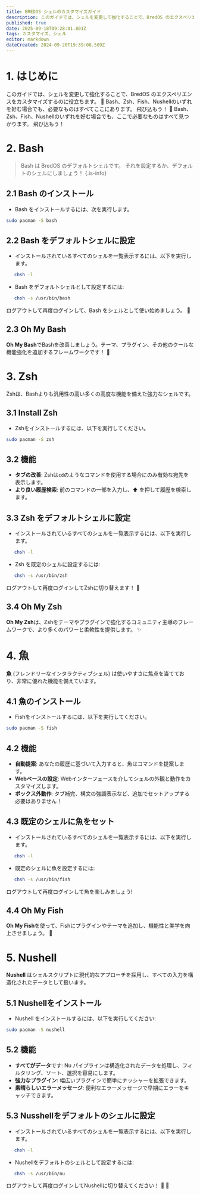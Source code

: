 ```yaml
---
title: BREDOS シェルのカスタマイズガイド
description: このガイドでは、シェルを変更して強化することで、BredOS のエクスペリエンスをカスタマイズするのに役立ちます。 🚀 Bash、Zsh、Fish、Nushellのいずれを好む場合でも、必要なものはすべてここにあります。 飛び込もう！ 🌊
published: true
date: 2025-09-18T09:28:01.801Z
tags: カスタマイズ、シェル
editor: markdown
dateCreated: 2024-09-20T19:39:08.509Z
---
```


# 1. はじめに

このガイドでは、シェルを変更して強化することで、BredOS のエクスペリエンスをカスタマイズするのに役立ちます。 🚀 Bash、Zsh、Fish、Nushellのいずれを好む場合でも、必要なものはすべてここにあります。 飛び込もう！ 🌊  Bash、Zsh、Fish、Nushellのいずれを好む場合でも、ここで必要なものはすべて見つかります。 飛び込もう！

# 2. Bash

> Bash は BredOS のデフォルトシェルです。 それを設定するか、デフォルトのシェルにしましょう！
> {.is-info}

## 2.1 Bash のインストール

- Bash をインストールするには、次を実行します。

```bash
sudo pacman -S bash
```

## 2.2 Bash をデフォルトシェルに設定

- インストールされているすべてのシェルを一覧表示するには、以下を実行します。

```bash
   chsh -l
```

- Bash をデフォルトシェルとして設定するには:

```bash
   chsh -s /usr/bin/bash
```

ログアウトして再度ログインして、Bash をシェルとして使い始めましょう。 🔄

## 2.3 Oh My Bash

**Oh My Bash**でBashを改善しましょう。テーマ、プラグイン、その他のクールな機能強化を追加するフレームワークです！ 🌟

# 3. Zsh

Zshは、Bashよりも汎用性の高い多くの高度な機能を備えた強力なシェルです。

## 3.1 Install Zsh

- Zshをインストールするには、以下を実行してください。

```bash
sudo pacman -S zsh
```

## 3.2 機能

- **タブの改善**: Zshは`cd`のようなコマンドを使用する場合にのみ有効な宛先を表示します。
- **より良い履歴検索**: 前のコマンドの一部を入力し、⬆️ を押して履歴を検索します。

## 3.3 Zsh をデフォルトシェルに設定

- インストールされているすべてのシェルを一覧表示するには、以下を実行します。

```bash
   chsh -l
```

- Zsh を既定のシェルに設定するには:

```bash
   chsh -s /usr/bin/zsh
```

ログアウトして再度ログインしてZshに切り替えます！ 🔄

## 3.4 Oh My Zsh

**Oh My Zsh**は、Zshをテーマやプラグインで強化するコミュニティ主導のフレームワークで、より多くのパワーと柔軟性を提供します。 ✨

# 4. 魚

**魚** (フレンドリーなインタラクティブシェル) は使いやすさに焦点を当てており、非常に優れた機能を備えています。

## 4.1 魚のインストール

- Fishをインストールするには、以下を実行してください。

```bash
sudo pacman -S fish
```

## 4.2 機能

- **自動提案**: あなたの履歴に基づいて入力すると、魚はコマンドを提案します。
- **Webベースの設定**: Webインターフェースを介してシェルの外観と動作をカスタマイズします。
- **ボックス外動作**: タブ補完、構文の強調表示など、追加でセットアップする必要はありません！

## 4.3 既定のシェルに魚をセット

- インストールされているすべてのシェルを一覧表示するには、以下を実行します。

```bash
   chsh -l
```

- 既定のシェルに魚を設定するには:

```bash
   chsh -s /usr/bin/fish
```

ログアウトして再度ログインして魚を楽しみましょう!

## 4.4 Oh My Fish

**Oh My Fish**を使って、Fishにプラグインやテーマを追加し、機能性と美学を向上させましょう。 🌈

# 5. Nushell

**Nushell** はシェルスクリプトに現代的なアプローチを採用し、すべての入力を構造化されたデータとして扱います。

## 5.1 Nushellをインストール

- Nushell をインストールするには、以下を実行してください:

```bash
sudo pacman -S nushell
```

## 5.2 機能

- **すべてがデータ**です: Nu パイプラインは構造化されたデータを処理し、フィルタリング、ソート、選択を容易にします。
- **強力なプラグイン**: 幅広いプラグインで簡単にナッシャーを拡張できます。
- **素晴らしいエラーメッセージ**: 便利なエラーメッセージで早期にエラーをキャッチできます。

## 5.3 Nusshellをデフォルトのシェルに設定

- インストールされているすべてのシェルを一覧表示するには、以下を実行します。

```bash
   chsh -l
```

- Nushellをデフォルトのシェルとして設定するには:

```bash
   chsh -s /usr/bin/nu
```

ログアウトして再度ログインしてNushellに切り替えてください！ 🔄 🔄
